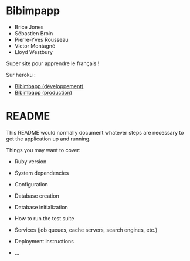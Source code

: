 # Bibimpapp

* Brice Jones 
* Sébastien Broin
* Pierre-Yves Rousseau
* Victor Montagné
* Lloyd Westbury

Super site pour apprendre le français !


Sur heroku :

* [Bibimbapp (développement)](https://dev-bibimbapp.herokuapp.com/)
* [Bibimbapp (production)](https://prod-bibimbapp.herokuapp.com/)


# README

This README would normally document whatever steps are necessary to get the
application up and running.

Things you may want to cover:

* Ruby version

* System dependencies

* Configuration

* Database creation

* Database initialization

* How to run the test suite

* Services (job queues, cache servers, search engines, etc.)

* Deployment instructions

* ...
